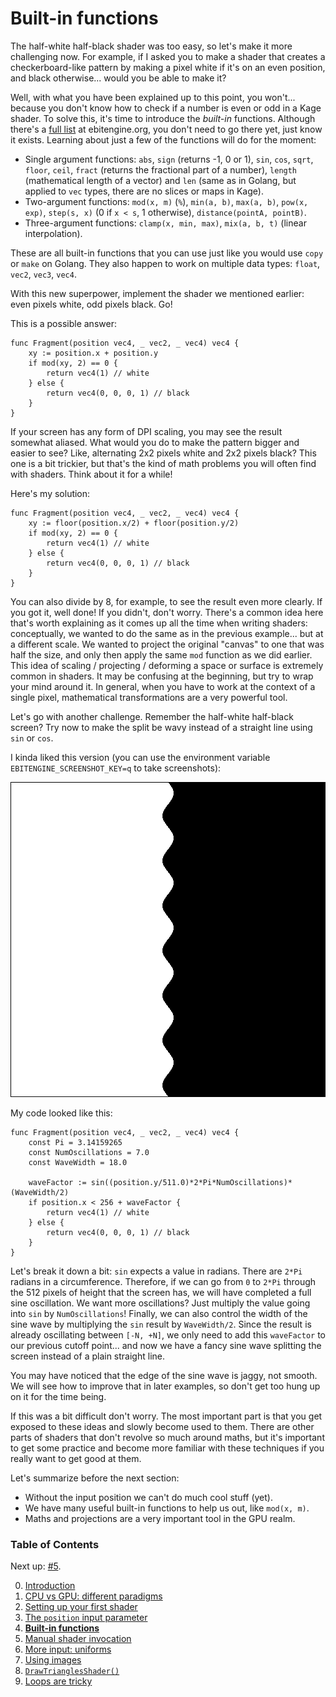 # Built-in functions

The half-white half-black shader was too easy, so let's make it more challenging now. For example, if I asked you to make a shader that creates a checkerboard-like pattern by making a pixel white if it's on an even position, and black otherwise... would you be able to make it?

Well, with what you have been explained up to this point, you won't... because you don't know how to check if a number is even or odd in a Kage shader. To solve this, it's time to introduce the *built-in* functions. Although there's a [full list](https://ebitengine.org/en/documents/shader.html#Built-in_functions_(mathematics)) at ebitengine.org, you don't need to go there yet, just know it exists. Learning about just a few of the functions will do for the moment:
- Single argument functions: `abs`, `sign` (returns -1, 0 or 1), `sin`, `cos`, `sqrt`, `floor`, `ceil`, `fract` (returns the fractional part of a number), `length` (mathematical length of a vector) and `len` (same as in Golang, but applied to `vec` types, there are no slices or maps in Kage).
- Two-argument functions: `mod(x, m)` (`%`), `min(a, b)`, `max(a, b)`, `pow(x, exp)`, `step(s, x)` (0 if `x < s`, 1 otherwise), `distance(pointA, pointB)`.
- Three-argument functions: `clamp(x, min, max)`, `mix(a, b, t)` (linear interpolation).

These are all built-in functions that you can use just like you would use `copy` or `make` on Golang. They also happen to work on multiple data types: `float`, `vec2`, `vec3`, `vec4`.

With this new superpower, implement the shader we mentioned earlier: even pixels white, odd pixels black. Go!

This is a possible answer:
```Golang
func Fragment(position vec4, _ vec2, _ vec4) vec4 {
	xy := position.x + position.y
	if mod(xy, 2) == 0 {
		return vec4(1) // white
	} else {
		return vec4(0, 0, 0, 1) // black
	}
}
```

If your screen has any form of DPI scaling, you may see the result somewhat aliased. What would you do to make the pattern bigger and easier to see? Like, alternating 2x2 pixels white and 2x2 pixels black? This one is a bit trickier, but that's the kind of math problems you will often find with shaders. Think about it for a while!

Here's my solution:
```Golang
func Fragment(position vec4, _ vec2, _ vec4) vec4 {
	xy := floor(position.x/2) + floor(position.y/2)
	if mod(xy, 2) == 0 {
		return vec4(1) // white
	} else {
		return vec4(0, 0, 0, 1) // black
	}
}
```

You can also divide by 8, for example, to see the result even more clearly. If you got it, well done! If you didn't, don't worry. There's a common idea here that's worth explaining as it comes up all the time when writing shaders: conceptually, we wanted to do the same as in the previous example... but at a different scale. We wanted to project the original "canvas" to one that was half the size, and only then apply the same `mod` function as we did earlier. This idea of scaling / projecting / deforming a space or surface is extremely common in shaders. It may be confusing at the beginning, but try to wrap your mind around it. In general, when you have to work at the context of a single pixel, mathematical transformations are a very powerful tool.

Let's go with another challenge. Remember the half-white half-black screen? Try now to make the split be wavy instead of a straight line using `sin` or `cos`.

I kinda liked this version (you can use the environment variable `EBITENGINE_SCREENSHOT_KEY=q` to take screenshots):

![](https://github.com/tinne26/kage-desk/blob/main/img/intro_gpu_wave.png?raw=true)

My code looked like this:
```Golang
func Fragment(position vec4, _ vec2, _ vec4) vec4 {
	const Pi = 3.14159265
	const NumOscillations = 7.0
	const WaveWidth = 18.0

	waveFactor := sin((position.y/511.0)*2*Pi*NumOscillations)*(WaveWidth/2)
	if position.x < 256 + waveFactor {
		return vec4(1) // white
	} else {
		return vec4(0, 0, 0, 1) // black
	}
}
```

Let's break it down a bit: `sin` expects a value in radians. There are `2*Pi` radians in a circumference. Therefore, if we can go from `0` to `2*Pi` through the 512 pixels of height that the screen has, we will have completed a full sine oscillation. We want more oscillations? Just multiply the value going into `sin` by `NumOscillations`! Finally, we can also control the width of the sine wave by multiplying the `sin` result by `WaveWidth/2`. Since the result is already oscillating between `[-N, +N]`, we only need to add this `waveFactor` to our previous cutoff point... and now we have a fancy sine wave splitting the screen instead of a plain straight line.

You may have noticed that the edge of the sine wave is jaggy, not smooth. We will see how to improve that in later examples, so don't get too hung up on it for the time being.

If this was a bit difficult don't worry. The most important part is that you get exposed to these ideas and slowly become used to them. There are other parts of shaders that don't revolve so much around maths, but it's important to get some practice and become more familiar with these techniques if you really want to get good at them.

Let's summarize before the next section:
- Without the input position we can't do much cool stuff (yet).
- We have many useful built-in functions to help us out, like `mod(x, m)`.
- Maths and projections are a very important tool in the GPU realm.


### Table of Contents
Next up: [#5](https://github.com/tinne26/kage-desk/blob/main/tutorials/intro/05_invoke_shader.md).

0. [Introduction](https://github.com/tinne26/kage-desk/blob/main/tutorials/intro/00_introduction.md)
1. [CPU vs GPU: different paradigms](https://github.com/tinne26/kage-desk/blob/main/tutorials/intro/01_cpu_vs_gpu.md)
2. [Setting up your first shader](https://github.com/tinne26/kage-desk/blob/main/tutorials/intro/02_shader_setup.md)
3. [The `position` input parameter](https://github.com/tinne26/kage-desk/blob/main/tutorials/intro/03_position_input.md)
4. [**Built-in functions**](https://github.com/tinne26/kage-desk/blob/main/tutorials/intro/04_built_in_functions.md)
5. [Manual shader invocation](https://github.com/tinne26/kage-desk/blob/main/tutorials/intro/05_invoke_shader.md)
6. [More input: uniforms](https://github.com/tinne26/kage-desk/blob/main/tutorials/intro/06_uniforms.md)
7. [Using images](https://github.com/tinne26/kage-desk/blob/main/tutorials/intro/07_images.md)
8. [`DrawTrianglesShader()`](https://github.com/tinne26/kage-desk/blob/main/tutorials/intro/08_triangles.md)
9. [Loops are tricky](https://github.com/tinne26/kage-desk/blob/main/tutorials/intro/09_loops.md)
